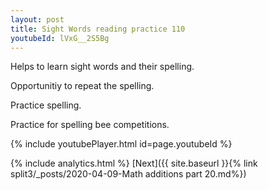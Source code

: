 ```yaml
---
layout: post
title: Sight Words reading practice 110
youtubeId: lVxG__2S5Bg
---
```

 
 
Helps to learn sight words and their spelling.

Opportunitiy to repeat the spelling. 

Practice spelling. 
 
Practice for spelling bee competitions. 
 
{% include youtubePlayer.html id=page.youtubeId %}
 
 
{% include analytics.html %} 
[Next]({{ site.baseurl }}{% link  split3/_posts/2020-04-09-Math additions part 20.md%})
 
